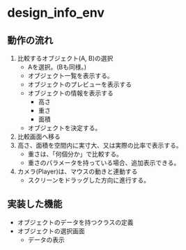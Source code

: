 # **design_info_env**

## **動作の流れ**
1. 比較するオブジェクト(A, B)の選択
    - Aを選択。(Bも同様。)
    - オブジェクト一覧を表示する。
    - オブジェクトのプレビューを表示する
    - オブジェクトの情報を表示する
      - 高さ
      - 重さ
      - 面積
    - オブジェクトを決定する。
2. 比較画面へ移る
3. 高さ、面積を空間内に実寸大、又は実際の比率で表示する。
    - 重さは、「何個分か」で比較する。
    - 重さのパラメータを持っている場合、追加表示できる。
4. カメラ(Player)は、マウスの動きと連動する
    - スクリーンをドラッグした方向に進行する。

## 実装した機能
- オブジェクトのデータを持つクラスの定義
- オブジェクトの選択画面
  - データの表示